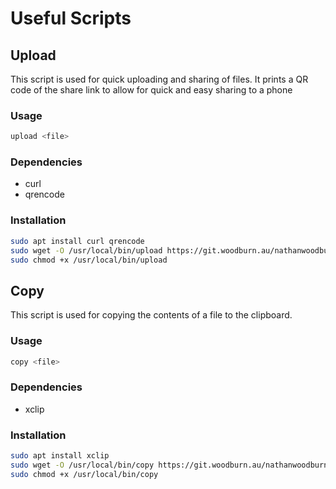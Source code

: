 # Useful Scripts


## Upload
This script is used for quick uploading and sharing of files.
It prints a QR code of the share link to allow for quick and easy sharing to a phone

### Usage
```sh
upload <file>
```

### Dependencies
- curl
- qrencode

### Installation
```sh
sudo apt install curl qrencode
sudo wget -O /usr/local/bin/upload https://git.woodburn.au/nathanwoodburn/scripts/raw/branch/main/upload
sudo chmod +x /usr/local/bin/upload
```

## Copy
This script is used for copying the contents of a file to the clipboard.

### Usage
```sh
copy <file>
```

### Dependencies
- xclip

### Installation
```sh
sudo apt install xclip
sudo wget -O /usr/local/bin/copy https://git.woodburn.au/nathanwoodburn/scripts/raw/branch/main/copy
sudo chmod +x /usr/local/bin/copy
```